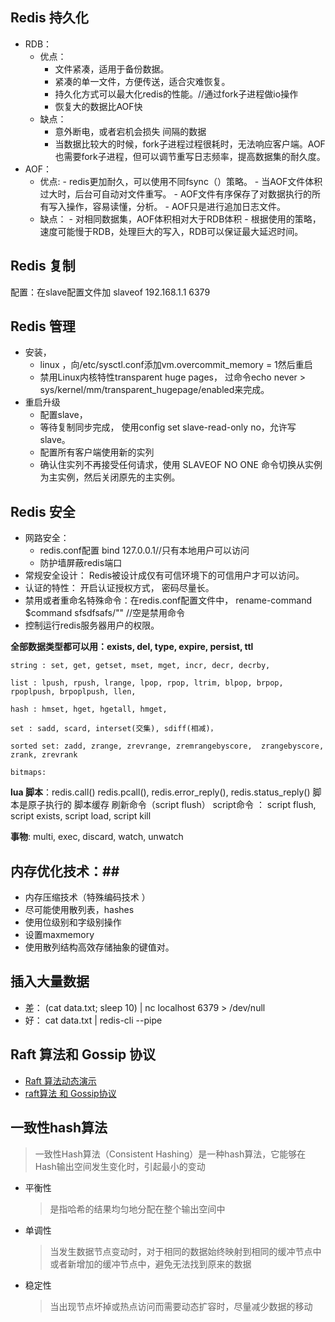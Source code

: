 
## Redis 持久化 ##
   - RDB：
      - 优点：
          - 文件紧凑，适用于备份数据。
          - 紧凑的单一文件，方便传送，适合灾难恢复。
          - 持久化方式可以最大化redis的性能。//通过fork子进程做io操作
          - 恢复大的数据比AOF快
      - 缺点：
          - 意外断电，或者宕机会损失 间隔的数据
          - 当数据比较大的时候，fork子进程过程很耗时，无法响应客户端。AOF也需要fork子进程，但可以调节重写日志频率，提高数据集的耐久度。
   - AOF：
        - 优点:
              - redis更加耐久，可以使用不同fsync（）策略。
              - 当AOF文件体积过大时，后台可自动对文件重写。
              - AOF文件有序保存了对数据执行的所有写入操作，容易读懂，分析。
              - AOF只是进行追加日志文件。
        - 缺点：
              - 对相同数据集，AOF体积相对大于RDB体积
              - 根据使用的策略，速度可能慢于RDB，处理巨大的写入，RDB可以保证最大延迟时间。

## Redis 复制 ##
   配置：在slave配置文件加 slaveof 192.168.1.1 6379

## Redis 管理 ##
   - 安装，
       - linux ，向/etc/sysctl.conf添加vm.overcommit_memory = 1然后重启
       - 禁用Linux内核特性transparent huge pages， 过命令echo never > sys/kernel/mm/transparent_hugepage/enabled来完成。
   - 重启升级
       - 配置slave，
       - 等待复制同步完成， 使用config set slave-read-only no，允许写slave。
       - 配置所有客户端使用新的实列
       - 确认住实列不再接受任何请求，使用 SLAVEOF NO ONE 命令切换从实例为主实例，然后关闭原先的主实例。
## Redis 安全 ##
   - 网路安全：
       - redis.conf配置 bind 127.0.0.1//只有本地用户可以访问
       - 防护墙屏蔽redis端口
   - 常规安全设计： Redis被设计成仅有可信环境下的可信用户才可以访问。
   - 认证的特性： 开启认证授权方式， 密码尽量长。
   - 禁用或者重命名特殊命令：在redis.conf配置文件中， rename-command $command sfsdfsafs/"" //空是禁用命令
   - 控制运行redis服务器用户的权限。

**全部数据类型都可以用：exists, del, type, expire, persist, ttl**
```
string : set, get, getset, mset, mget, incr, decr, decrby,

list : lpush, rpush, lrange, lpop, rpop, ltrim, blpop, brpop, rpoplpush, brpoplpush, llen,

hash : hmset, hget, hgetall, hmget,

set : sadd, scard, interset(交集), sdiff(相减)，

sorted set: zadd, zrange, zrevrange, zremrangebyscore,  zrangebyscore, zrank, zrevrank

bitmaps:
```
**lua 脚本**：redis.call() redis.pcall(),  redis.error_reply(), redis.status_reply()
         脚本是原子执行的
         脚本缓存 刷新命令（script flush）
         script命令 ： script flush, script exists, script load, script kill


**事物**: multi, exec, discard, watch, unwatch

## 内存优化技术：##
- 内存压缩技术（特殊编码技术 ）
- 尽可能使用散列表，hashes
- 使用位级别和字级别操作
- 设置maxmemory
- 使用散列结构高效存储抽象的键值对。

## 插入大量数据 ##
- 差： (cat data.txt; sleep 10) | nc localhost 6379 > /dev/null
- 好： cat data.txt | redis-cli --pipe

## Raft 算法和 Gossip 协议
- [Raft 算法动态演示](http://thesecretlivesofdata.com/raft/)
- [raft算法 和 Gossip协议](https://www.backendcloud.cn/2017/11/12/raft-gossip/)
## 一致性hash算法
> 一致性Hash算法（Consistent Hashing）是一种hash算法，它能够在Hash输出空间发生变化时，引起最小的变动
- 平衡性
   > 是指哈希的结果均匀地分配在整个输出空间中
- 单调性
   > 当发生数据节点变动时，对于相同的数据始终映射到相同的缓冲节点中或者新增加的缓冲节点中，避免无法找到原来的数据
- 稳定性
   > 当出现节点坏掉或热点访问而需要动态扩容时，尽量减少数据的移动
